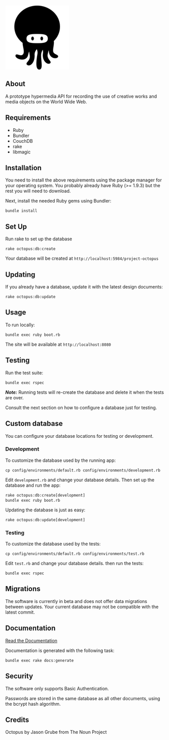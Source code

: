 ![Octopus](/public/assets/octopus.png?raw=true)

## About

A prototype hypermedia API for recording the use of creative works and media objects on the World Wide Web.

## Requirements

* Ruby
* Bundler
* CouchDB
* rake
* libmagic

## Installation

You need to install the above requirements using the package manager for your operating system. You probably already have Ruby (>= 1.9.3) but the rest you will need to download.

Next, install the needed Ruby gems using Bundler:

    bundle install

## Set Up

Run rake to set up the database

    rake octopus:db:create

Your database will be created at `http://localhost:5984/project-octopus`

## Updating

If you already have a database, update it with the latest design documents:

    rake octopus:db:update

## Usage

To run locally:

    bundle exec ruby boot.rb

The site will be available at `http://localhost:8080`

## Testing

Run the test suite:

    bundle exec rspec

***Note:*** Running tests will re-create the database and delete it when the tests are over.

Consult the next section on how to configure a database just for testing.

## Custom database

You can configure your database locations for testing or development.

### Development

To customize the database used by the running app:

    cp config/environments/default.rb config/environments/development.rb

Edit `development.rb` and change your database details. Then set up the database and run the app:

    rake octopus:db:create[development]
    bundle exec ruby boot.rb

Updating the database is just as easy:

    rake octopus:db:update[development]

### Testing

To customize the database used by the tests:

    cp config/environments/default.rb config/environments/test.rb

Edit `test.rb` and change your database details. then run the tests:

    bundle exec rspec

## Migrations

The software is currently in beta and does not offer data migrations between updates. Your current database may not be compatible with the latest commit.

## Documentation

[Read the Documentation](public/docs/api/index.html?raw=true)

Documentation is generated with the following task:

    bundle exec rake docs:generate

## Security

The software only supports Basic Authentication.

Passwords are stored in the same database as all other documents, using the bcrypt hash algorithm.

## Credits

Octopus by Jason Grube from The Noun Project
